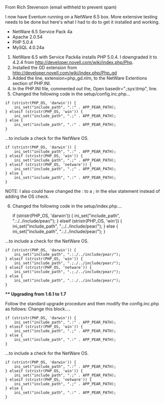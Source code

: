 From Rich Stevenson (email withheld to prevent spam)

I now have Eventum running on a NetWare 6.5 box. More extensive testing needs to be done but here's what I had to do to get it installed and working.

-   NetWare 6.5 Service Pack 4a
-   Apache 2.0.54
-   PHP 5.0.4
-   MySQL 4.0.24a

1.  NetWare 6.5 with Service Pack4a installs PHP 5.0.4. I downgraded it to 4.2.4 from <http://developer.novell.com/wiki/index.php/Php>.
2.  Installed the GD extension from <http://developer.novell.com/wiki/index.php/Php_gd>
3.  Added the line, extension=php_gd.nlm, to the NetWare Extentions section of PHP.INI.
4.  In the PHP.INI file, commented out the, Open basedir=".;sys:\\tmp", line.
5.  Changed the following code in the setup/config.inc.php...

<!-- -->

    if (stristr(PHP_OS, 'darwin')) {
        ini_set("include_path", ".:" . APP_PEAR_PATH);
    } elseif (stristr(PHP_OS, 'win')) {
        ini_set("include_path", ".;" . APP_PEAR_PATH);
    } else {
        ini_set("include_path", ".:" . APP_PEAR_PATH);
    }

...to include a check for the NetWare OS.

    if (stristr(PHP_OS, 'darwin')) {
        ini_set("include_path", ".:" . APP_PEAR_PATH);
    } elseif (stristr(PHP_OS, 'win')) {
        ini_set("include_path", ".;" . APP_PEAR_PATH);
    } elseif (stristr(PHP_OS, 'netware')) {
        ini_set("include_path", ".;" . APP_PEAR_PATH);
    } else {
        ini_set("include_path", ".:" . APP_PEAR_PATH);
    }

NOTE: I also could have changed the : to a ; in the else statement instead of adding the OS check.

6. Changed the following code in the setup/index.php....

    if (stristr(PHP_OS, 'darwin')) {
        ini_set("include_path", ".:./../include/pear/");
    } elseif (stristr(PHP_OS, 'win')) {
        ini_set("include_path", ".;./../include/pear/");
    } else {
        ini_set("include_path", ".:./../include/pear/");
    }

...to include a check for the NetWare OS.

    if (stristr(PHP_OS, 'darwin')) {
        ini_set("include_path", ".:./../include/pear/");
    } elseif (stristr(PHP_OS, 'win')) {
        ini_set("include_path", ".;./../include/pear/");
    } elseif (stristr(PHP_OS, 'netware')) {
        ini_set("include_path", ".;./../include/pear/");
    } else {
        ini_set("include_path", ".:./../include/pear/");
    }

**\*\* Upgrading from 1.6.1 to 1.7**

Follow the standard upgrade procedure and then modify the config.inc.php as follows: Change this block....

    if (stristr(PHP_OS, 'darwin')) {
        ini_set("include_path", ".:" . APP_PEAR_PATH);
    } elseif (stristr(PHP_OS, 'win')) {
        ini_set("include_path", ".;" . APP_PEAR_PATH);
    } else {
        ini_set("include_path", ".:" . APP_PEAR_PATH);
    }

...to include a check for the NetWare OS.

    if (stristr(PHP_OS, 'darwin')) {
        ini_set("include_path", ".:" . APP_PEAR_PATH);
    } elseif (stristr(PHP_OS, 'win')) {
        ini_set("include_path", ".;" . APP_PEAR_PATH);
    } elseif (stristr(PHP_OS, 'netware')) {
        ini_set("include_path", ".;" . APP_PEAR_PATH);
    } else {
        ini_set("include_path", ".:" . APP_PEAR_PATH);
    }